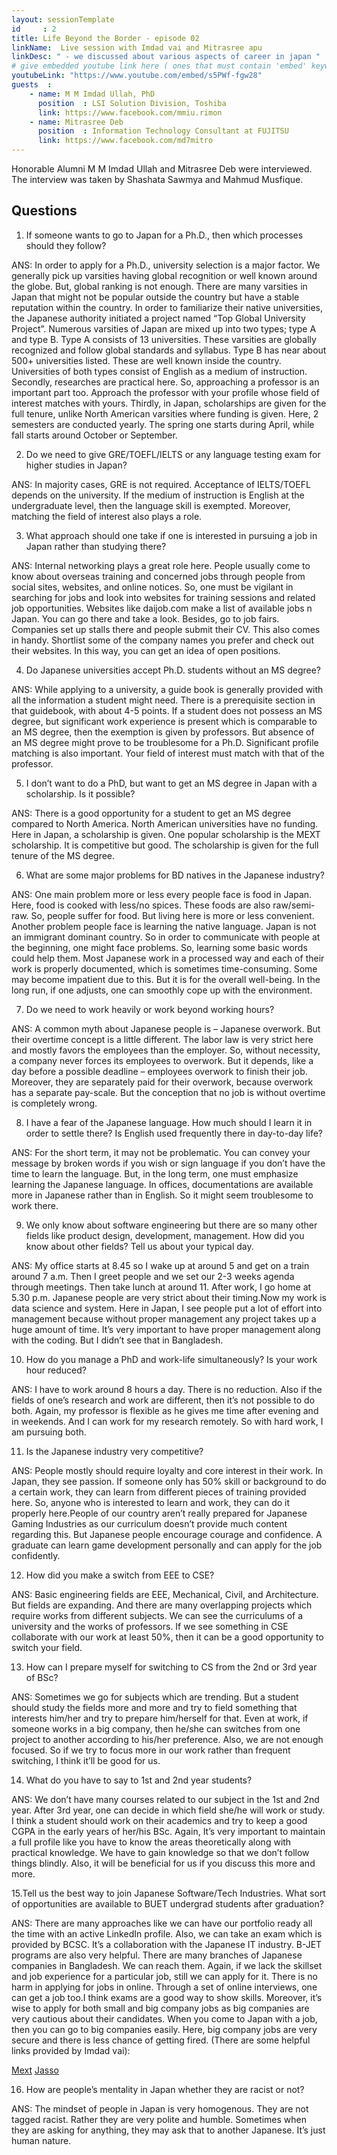 ```yaml
---
layout: sessionTemplate
id     : 2
title: Life Beyond the Border - episode 02
linkName:  Live session with Imdad vai and Mitrasree apu
linkDesc: " - we discussed about various aspects of career in japan "
# give embedded youtube link here ( ones that must contain 'embed' keyword )
youtubeLink: "https://www.youtube.com/embed/s5PWf-fgw28"
guests  :
    - name: M M Imdad Ullah, PhD
      position  : LSI Solution Division, Toshiba
      link: https://www.facebook.com/mmiu.rimon
    - name: Mitrasree Deb
      position  : Information Technology Consultant at FUJITSU
      link: https://www.facebook.com/md7mitro
---
```

Honorable Alumni  M M Imdad Ullah and  Mitrasree Deb were interviewed.
The interview was taken by  Shashata  Sawmya and Mahmud Musfique.

## Questions

1. If someone wants to go to Japan for a Ph.D., then which processes should they follow?


ANS: In order to apply for a Ph.D., university selection is a major factor. We generally pick up varsities having global recognition or well known around the globe. 
But, global ranking is not enough. There are many varsities in Japan that might not be popular outside the country but have a stable reputation within the country. In order to 
familiarize their native universities, the Japanese authority initiated a project named “Top Global University Project”. Numerous varsities of Japan are mixed up into two types; 
type A and type B. Type A consists of 13 universities. These varsities are globally recognized and follow global standards and syllabus. Type B has near about 500+ universities 
listed. These are well known inside the country. Universities of both types consist of English as a medium of instruction. Secondly, researches are practical here. So, approaching
a professor is an important part too. Approach the professor with your profile whose field of interest matches with yours. Thirdly, in Japan, scholarships are given for the full 
tenure, unlike North American varsities where funding is given. Here, 2 semesters are conducted yearly. The spring one starts during April, while fall starts around October or 
September.




2. Do we need to give GRE/TOEFL/IELTS  or any language testing exam for higher studies in Japan?


ANS: In majority cases,  GRE is not required. Acceptance of IELTS/TOEFL depends on the university. If the medium of instruction is English at the undergraduate level, then the 
language skill is exempted. Moreover, matching the field of interest also plays a role.




3. What approach should one take if one is interested in pursuing a job in Japan rather than studying there?


ANS: Internal networking plays a great role here. People usually come to know about overseas training and concerned jobs through people from social sites, websites, and online 
notices. So, one must be vigilant in searching for jobs and look into websites for training sessions and related job opportunities. Websites like daijob.com make a list of 
available jobs n Japan. You can go there and take a look. Besides,  go to job fairs. Companies set up stalls there and people submit their CV. This also comes in handy. 
Shortlist some of the company names you prefer and check out their websites. In this way, you can get an idea of open positions.




4. Do Japanese universities accept Ph.D. students without an MS degree?


ANS: While applying to a university, a guide book is generally provided with all the information a student might need. There is a prerequisite section in that guidebook, with 
about 4-5 points. If a student does not possess an MS degree, but significant work experience is present which is comparable to an MS degree, then the exemption is given by 
professors. But absence of an MS degree might prove to be troublesome for a Ph.D. Significant profile matching is also important. Your field of interest must match with that of 
the professor.  




5. I don’t want to do a PhD, but want to get an MS degree in Japan with a scholarship. Is it possible?


ANS: There is a good opportunity for a student to get an MS degree compared to North America. North American universities have no funding. Here in Japan, a scholarship is given.
One popular scholarship is the MEXT scholarship. It is competitive but good. The scholarship is given for the full tenure of the MS degree.




6. What are some major problems for BD natives in the Japanese industry?


ANS: One main problem more or less every people face is food in Japan. Here, food is cooked with less/no spices. These foods are also raw/semi-raw. So, people suffer for food. 
But living here is more or less convenient. Another problem people face is learning the native language. Japan is not an immigrant dominant country. So in order to communicate 
with people at the beginning, one might face problems. So, learning some basic words could help them. Most Japanese work in a processed way and each of their work is properly 
documented, which is sometimes time-consuming. Some may become impatient due to this. But it is for the overall well-being. In the long run, if one adjusts, one can smoothly 
cope up with the environment.




7. Do we need to work heavily or work beyond working hours?


ANS: A common myth about Japanese people is – Japanese overwork. But their overtime concept is a little different. The labor law is very strict here and mostly favors the 
employees than the employer. So, without necessity, a company never forces its employees to overwork. But it depends, like a day before a possible deadline – employees overwork
to finish their job. Moreover, they are separately paid for their overwork, because overwork has a separate pay-scale.  But the conception that no job is without overtime is
completely wrong. 




8. I have a fear of the Japanese language. How much should I learn it in order to settle there? Is English used frequently there in day-to-day life?


ANS: For the short term, it may not be problematic. You can convey your message by broken words if you wish or sign language if you don’t have the time to learn the language. 
But, in the long term, one must emphasize learning the Japanese language. In offices, documentations are available more in Japanese rather than in English. So it might seem 
troublesome to work there.




9. We only know about software engineering but there are so many other fields like product design, development, management. How did you know about other fields? Tell us about
your typical day.


ANS: My office starts at 8.45 so I wake up at around 5 and get on a train around 7 a.m. Then I greet people and we set our 2-3 weeks agenda through meetings. Then take lunch at 
around 11. After work, I go home at 5.30 p.m. Japanese people are very strict about their timing.Now my work is data science and system. Here in Japan, I see people put a lot of
effort into management because without proper management any project takes up a huge amount of time. It’s very important to have proper management along with the coding. But I 
didn’t see that in Bangladesh.




10. How do you manage a PhD and work-life simultaneously? Is your work hour reduced? 


ANS: I have to work around 8 hours a day. There is no reduction. Also if the fields of one’s research and work are different, then it’s not possible to do both. Again, my 
professor is flexible as he gives me time after evening and in weekends. And I can work for my research remotely. So with hard work, I am pursuing both.




11. Is the Japanese industry very competitive?


ANS: People mostly should require loyalty and core interest in their work. In Japan, they see passion. If someone only has 50% skill or background to do a certain work, they can
learn from different pieces of training provided here. So, anyone who is interested to learn and work, they can do it properly here.People of our country aren’t really prepared 
for Japanese Gaming Industries as our curriculum doesn’t provide much content regarding this. But Japanese people encourage courage and confidence. A graduate can learn game 
development personally and can apply for the job confidently. 




12. How did you make a switch from EEE to CSE?


ANS: Basic engineering fields are EEE, Mechanical, Civil, and Architecture. But fields are expanding. And there are many overlapping projects which require works from different 
subjects. We can see the curriculums of a university and the works of professors. If we see something in CSE collaborate with our work at least 50%, then it can be a good 
opportunity to switch your field. 




13. How can I prepare myself for switching to CS from the 2nd or 3rd year of BSc?


ANS: Sometimes we go for subjects which are trending. But a student should study the fields more and more and try to field something that interests him/her and try to prepare 
him/herself for that. Even at work, if someone works in a big company, then he/she can switches from one project to another according to his/her preference.  Also, we are not 
enough focused. So if we try to focus more in our work rather than frequent switching, I think it’ll be good for us.




14. What do you have to say to 1st and  2nd year students?


ANS: We don’t have many courses related to our subject in the 1st and 2nd year. After 3rd year, one can decide in which field she/he will work or study. I think a student should
work on their academics and try to keep a good CGPA in the early years of her/his BSc. Again, It’s very important to maintain a full profile like you have to know the areas 
theoretically along with practical knowledge. We have to gain knowledge so that we don’t follow things blindly. Also, it will be beneficial for us if you discuss this more and 
more.




15.Tell us the best way to join Japanese Software/Tech Industries. What sort of opportunities are available to BUET undergrad students after graduation?


ANS: There are many approaches like we can have our portfolio ready all the time with an active LinkedIn profile. Also, we can take an exam which is provided by BCSC. It’s a 
collaboration with the Japanese IT industry. B-JET programs are also very helpful. There are many branches of Japanese companies in Bangladesh. We can reach them. Again, if we 
lack the skillset and job experience for a particular job, still we can apply for it. There is no harm in applying for jobs in online. Through a set of online interviews, one 
can get a job too.I think exams are a good way to show skills. Moreover, it’s wise to apply for both small and big company jobs as big companies are very cautious about their 
candidates. When you come to Japan with a job, then you can go to big companies easily. Here, big company jobs are very secure and there is less chance of getting fired. (There 
are some helpful links provided by Imdad vai):

 [Mext](https://tgu.mext.go.jp/en/)
 [Jasso](https://www.jasso.go.jp/en/study_j/scholarships/brochure.html)
 
 


16. How are people’s mentality in Japan whether they are racist or not?


ANS: The mindset of people in Japan is very homogenous. They are not tagged racist. Rather they are very polite and humble. Sometimes when they are asking for anything, they may
ask that to another Japanese. It’s just human nature.




















